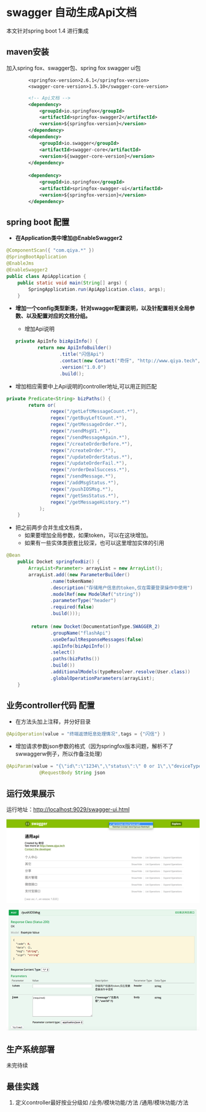# swagger 自动生成Api文档

本文针对spring boot 1.4 进行集成

## maven安装

加入spring fox、swagger包、spring fox swagger ui包

```
        <springfox-version>2.6.1</springfox-version>
        <swagger-core-version>1.5.10</swagger-core-version>
```

```xml
        <!-- Api文档 -->
        <dependency>
            <groupId>io.springfox</groupId>
            <artifactId>springfox-swagger2</artifactId>
            <version>${springfox-version}</version>
        </dependency>
        <dependency>
            <groupId>io.swagger</groupId>
            <artifactId>swagger-core</artifactId>
            <version>${swagger-core-version}</version>
        </dependency>

        <dependency>
            <groupId>io.springfox</groupId>
            <artifactId>springfox-swagger-ui</artifactId>
            <version>${springfox-version}</version>
        </dependency>
```

## spring boot 配置

* **在Application类中增加@EnableSwagger2**

```java
@ComponentScan({ "com.qiya.*" })
@SpringBootApplication
@EnableJms
@EnableSwagger2
public class ApiApplication {
    public static void main(String[] args) {
        SpringApplication.run(ApiApplication.class, args);
    }
```

* **增加一个config类型新类，针对swagger配置说明，以及针配置相关全局参数、以及配置对应的文档分组。**

  * 增加Api说明

  ```java
  private ApiInfo bizApiInfo() {
          return new ApiInfoBuilder()
                  .title("闪信Api")   
                  .contact(new Contact("奇伢", "http://www.qiya.tech", "ddy@qiya.tech"))
                  .version("1.0.0")
                  .build();
  ```

* 增加相应需要中上Api说明的controller地址,可以用正则匹配

```java
private Predicate<String> bizPaths() {
        return or(
                regex("/getLeftMessageCount.*"),
                regex("/getBuyLeftCount.*"),
                regex("/getMessageOrder.*"),
                regex("/sendMsgV1.*"),
                regex("/sendMessageAgain.*"),
                regex("/createOrderBefore.*"),
                regex("/createOrder.*"),
                regex("/updateOrderStatus.*"),
                regex("/updateOrderFail.*"),
                regex("/orderDealSuccess.*"),
                regex("/sendMessage.*"),
                regex("/addMsgStatus.*"),
                regex("/pushIOSMsg.*"),
                regex("/getSmsStatus.*"),
                regex("/getMessageHistory.*")
            );
    }
```

* 把之前两步合并生成文档类，
  * 如果要增加全局参数，如果token，可以在这块增加。
  * 如果有一些实体类嵌套比较深，也可以这里增加实体的引用

```java
@Bean
    public Docket springfoxBiz() {
        ArrayList<Parameter> arrayList = new ArrayList();
        arrayList.add((new ParameterBuilder()
                .name(tokenName)
                .description("存储用户信息的token,仅在需要登录操作中使用")
                .modelRef(new ModelRef("string"))
                .parameterType("header")
                .required(false)
                .build()));

         return (new Docket(DocumentationType.SWAGGER_2)
                .groupName("flashApi")
                .useDefaultResponseMessages(false)
                .apiInfo(bizApiInfo())
                .select()
                .paths(bizPaths())
                .build())
                .additionalModels(typeResolver.resolve(User.class))
                .globalOperationParameters(arrayList);
    }
```

## 业务controller代码 配置

* 在方法头加上注释，并分好目录

```java
@ApiOperation(value = "终端返馈短息处理情况",tags = {"闪信"} )
```

* 增加请求参数json参数的格式（因为springfox版本问题，解析不了swwaggerw例子，所以作备注处理）

```java
@ApiParam(value = "{\"id\":\"1234\",\"status\":\" 0 or 1\",\"deviceType\":\"enterprise or app\"}", required = true)
            @RequestBody String json
```

## 运行效果展示

运行地址：[http://localhost:9029/swagger-ui.html](http://localhost:9029/swagger-ui.html)

![](/assets/import.png)

![](/assets/import1.png)

## 生产系统部署

未完待续

## 最佳实践

1. 定义controller最好按业分级如  /业务/模块功能/方法   /通用/模块功能/方法





